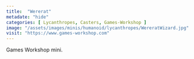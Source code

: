 ```yaml
---
title:  "Wererat"
metadate: "hide"
categories: [ Lycanthropes, Casters, Games-Workshop ]
image: "/assets/images/minis/humanoid/lycanthropes/WereratWizard.jpg"
visit: "https://www.games-workshop.com"
---
```

Games Workshop mini. 